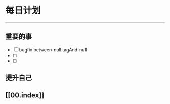 
# 每日计划
---
## 重要的事

- [ ]  bugfix
      between-null
      tagAnd-null
- [ ]  
- [ ]  



## 提升自己

  



## [[00.index]]










